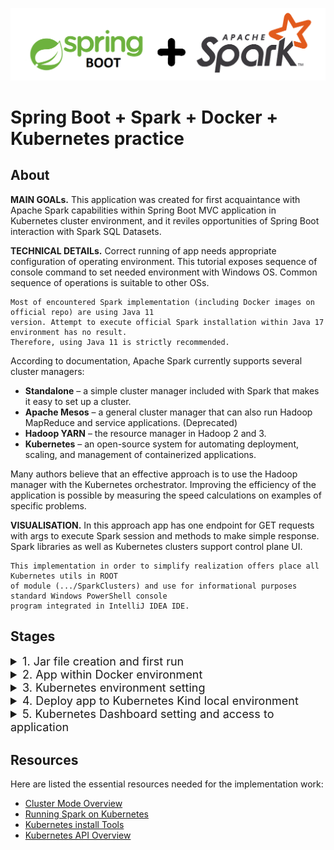 ![](imgs/SBplusSPARK.png)

# Spring Boot + Spark + Docker + Kubernetes practice

## About

**MAIN GOALs.** This application was created for first acquaintance with Apache Spark capabilities within
Spring Boot MVC application in Kubernetes cluster environment, and it reviles opportunities of Spring Boot
interaction with Spark SQL Datasets.

**TECHNICAL DETAILs.** Correct running of app needs appropriate configuration of operating environment.
This tutorial exposes sequence of console command to set needed environment with Windows OS. Common sequence
of operations is suitable to other OSs.

    Most of encountered Spark implementation (including Docker images on official repo) are using Java 11 
    version. Attempt to execute official Spark installation within Java 17 environment has no result. 
    Therefore, using Java 11 is strictly recommended. 

According to documentation, Apache Spark currently supports several cluster managers:

- **Standalone** – a simple cluster manager included with Spark that makes it easy to set up a cluster.
- **Apache Mesos** – a general cluster manager that can also run Hadoop MapReduce and service applications. (Deprecated)
- **Hadoop YARN** – the resource manager in Hadoop 2 and 3.
- **Kubernetes** – an open-source system for automating deployment, scaling, and management of containerized
  applications.

Many authors believe that an effective approach is to use the Hadoop manager with the Kubernetes 
orchestrator. Improving the efficiency of the application is possible by measuring the speed
calculations on examples of specific problems.

**VISUALISATION.** In this approach app has one endpoint for GET requests with args to execute Spark session
and methods to make simple response. Spark libraries as well as Kubernetes clusters support control plane UI.

    This implementation in order to simplify realization offers place all Kubernetes utils in ROOT 
    of module (.../SparkClusters) and use for informational purposes standard Windows PowerShell console 
    program integrated in IntelliJ IDEA IDE.

## Stages

<details><summary style="font-size: 18px">1. Jar file creation and first run</summary>

Inside the root module directory (.../SparkClusters), do a:

Build app jar file:

```shell
mvn clean install
```

Run the Spring Boot App (it requires a customized java 11 environment and local TCP ports 8080
and 4040 must be free):

```shell
java -jar ./target/SparkLocalDefaultTest-1.0.jar
```

Optionally, executing of the application with Maven settings:

```shell
mvn --projects smart.environment:SparkLocalDefaultTest spring-boot:run
```

Now go to [http://localhost:8080/](http://localhost:8080/).
You can define variable for Spark
methods: [http://localhost:8080/?charSequence=FX](http://localhost:8080/?charSequence=FX).

As a result, you will get the number of repetitions of this sequence of characters in the source file.

Spark UI service started at [http://localhost:4040/](http://localhost:4040/).

To stop application press "Ctrl + c".

</details>

<details><summary style="font-size: 18px">2. App within Docker environment</summary>

NB!  **Docker** daemon has to be running!

Docker image creation

```shell
docker build -t spring-spark-app .
```

Checking the functionality of the app with start/stop docker container

```shell
docker run --name=spring-spark-app-test --rm -p 8080:8080 -p 4040:4040 spring-spark-app
```

Now go to [http://localhost:8080/](http://localhost:8080/) and [http://localhost:4040/](http://localhost:4040/)
to check the result.

NB! To release ports for later use, you need to stop the Docker container by enforce closing of
console window or with a command:
```shell
docker stop spring-spark-app-test
```
</details>

<details><summary style="font-size: 18px">3. Kubernetes environment setting</summary>

Download **Kind util**:

```shell
curl.exe -Lo kind.exe https://kind.sigs.k8s.io/dl/v0.17.0/kind-windows-amd64
```

Download **kubectl util**:

```shell
curl.exe -Lo kubectl.exe https://dl.k8s.io/release/v1.26.0/bin/windows/amd64/kubectl.exe
```

NB!  **Docker** daemon has to be running!

Create a Kind default cluster (this command will download needed 'kindest/node' image, if it doesn't exist
in local Docker repo):

```shell
./kind create cluster --name kube-cluster
```

More usage can be discovered with:
```shell
./kind create cluster --help
```

Optionally, creation of additional cluster with another name:
```shell
./kind create cluster --name kube-another-name-cluster
```

Delete redundant cluster:
```shell
./kind delete cluster --name kube-another-name-cluster
```

    Optionally, you can collect all Kubernetes utils in custom folder and add path of this folder
    to system environment variable PATH.

</details>

<details><summary style="font-size: 18px">4. Deploy app to Kubernetes Kind local environment</summary>

Loading an Image Into Your Cluster:
```shell
./kind load docker-image spring-spark-app:latest --name kube-cluster
```

You can get a list of images present in the cluster node by using command (where kube-cluster-control-plane
is the name of the Docker container, obtained by adding '-control-plane' to the cluster name defined 
in kind command create cluster with flag --name):
```shell
docker exec -it kube-cluster-control-plane crictl images
```
Output has to contain row:

    docker.io/library/spring-spark-app         latest               .............       ...MB

Kube pod creation and running with YAML files:
    kubectl apply -f SpringSparkK8SCommon.yaml
```shell
./kubectl apply -f SpringSparkK8SCommon.yaml
```

Let's check pod and service creation result inside Kubernetes cluster:
```shell
./kubectl get pods
```
Output has to contain rows (STATUS must be - Running):

    NAME                               READY   STATUS    RESTARTS   AGE
    ssk-test-deploy-56b55bcf4d-xkqqs   1/1     Running   0          ..s

```shell
./kubectl get services
```
Output has to contain rows:

    NAME               TYPE           CLUSTER-IP     EXTERNAL-IP   PORT(S)                     AGE
    ssk-test-service   LoadBalancer   xx.xx.xx.xxx   <pending>     80:...../TCP,81:...../TCP   ..s

Kubernetes implies using of online connection to cluster with suppoerted API and CoreDNS within.
Get CoreDNS address we can with command:
```shell
./kubectl cluster-info
```
</details>
<details><summary style="font-size: 18px">5. Kubernetes Dashboard setting and access to application</summary>

The Dashboard UI is not deployed by default. To deploy it, run the following command:
```shell
./kubectl apply -f https://raw.githubusercontent.com/kubernetes/dashboard/v2.6.1/aio/deploy/recommended.yaml
```

Dashboard only supports logging in with a Bearer Token. To create we need to create sample user:
```shell
./kubectl apply -f Dashboard-adminuser.yaml
```

Getting a Bearer Token:
```shell
./kubectl -n kubernetes-dashboard create token admin-user
```

To enable access to the Dashboard we use the kubectl command-line tool:
```shell
./kubectl proxy
```

Kubectl will make Dashboard available at 
[http://localhost:8001/api/v1/namespaces/kubernetes-dashboard/services/https:kubernetes-dashboard:/proxy/](http://localhost:8001/api/v1/namespaces/kubernetes-dashboard/services/https:kubernetes-dashboard:/proxy/)

Now copy the token and paste it into the 'Enter token field' on the login screen.
![](imgs/tokenForm.png)
NB! We need correct copy in buffer of this token, without row ending hidden chars. For these purposes,
to run the above commands, it may be suitable to change Shell application.

Success:
![](imgs/kubernetesGUI.png)

Connection with Kubernetes API is possible only with auth features (like tokens, certificates etc),
which don't supported by a browsers. To provide connection between pod in Kubernetes cluster and any browser we can use internal service of
**Kubectl util** (commands must be run in separated console windows).

NB! This commands may interrupt your internet connection!

For our Spring app port ('-n default' - is definition of namespace):
```shell
./kubectl port-forward svc/ssk-test-service 8080:80 -n default
```
![](imgs/springApp.png)

For SparkClusters application UI:
```shell
./kubectl port-forward svc/ssk-test-service 4040:81 -n default
```
![](imgs/sparkUI.png)

In Kubernetes, namespaces provides a mechanism for isolating groups of resources within a single cluster.
Names of resources need to be unique within a namespace, but not across namespaces. Namespace-based scoping
is applicable only for namespaced objects (e.g. Deployments, Services, etc) and not for cluster-wide objects
(e.g. StorageClass, Nodes, PersistentVolumes, etc).
</details>

## Resources

Here are listed the essential resources needed for the implementation work:

* [Cluster Mode Overview](https://spark.apache.org/docs/latest/cluster-overview.html)
* [Running Spark on Kubernetes](https://spark.apache.org/docs/latest/running-on-kubernetes.html)
* [Kubernetes install Tools](https://kubernetes.io/docs/tasks/tools/)
* [Kubernetes API Overview](https://kubernetes.io/docs/reference/generated/kubernetes-api/v1.20/#-strong-api-overview-strong-)

